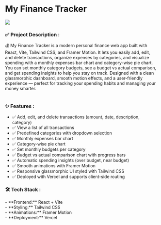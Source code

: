 <h1>My Finance Tracker</h1> 
<img src="/public/dashboard.jpeg"/>
<h3>✅ Project Description : </h3> 
💰 My Finance Tracker is a modern personal finance web app built with React, Vite, Tailwind CSS, and Framer Motion. It lets you easily add, edit, and delete transactions, organize expenses by categories, and visualize spending with a monthly expenses bar chart and category-wise pie chart. You can set monthly category budgets, see a budget vs actual comparison, and get spending insights to help you stay on track. Designed with a clean glassmorphic dashboard, smooth motion effects, and a user-friendly experience — perfect for tracking your spending habits and managing your money smarter.

<br/>
<br/>
<h3>✨ Features : </h3> 

- ✅ Add, edit, and delete transactions (amount, date, description, category)<br/>
- ✅ View a list of all transactions<br/>
- ✅ Predefined categories with dropdown selection<br/>
- ✅ Monthly expenses bar chart<br/>
- ✅ Category-wise pie chart<br/>
- ✅ Set monthly budgets per category<br/>
- ✅ Budget vs actual comparison chart with progress bars<br/>
- ✅ Automatic spending insights (over budget, near budget)<br/>
- ✅ Smooth animations with Framer Motion<br/>
- ✅ Responsive glassmorphic UI styled with Tailwind CSS<br/>
- ✅ Deployed with Vercel and supports client-side routing<br/>

<h3>🛠️ Tech Stack  : </h3> 
- **Frontend:** React + Vite<br/>
- **Styling:** Tailwind CSS<br/>
- **Animations:** Framer Motion<br/>
- **Deployment:** Vercel<br/>
<br/>

